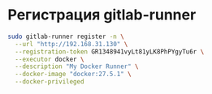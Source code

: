 # Регистрация gitlab-runner

``` bash
sudo gitlab-runner register -n \
  --url "http://192.168.31.130" \
  --registration-token GR1348941vyLt81yLK8PhPYgyTu6r \
  --executor docker \
  --description "My Docker Runner" \
  --docker-image "docker:27.5.1" \
  --docker-privileged
  ```